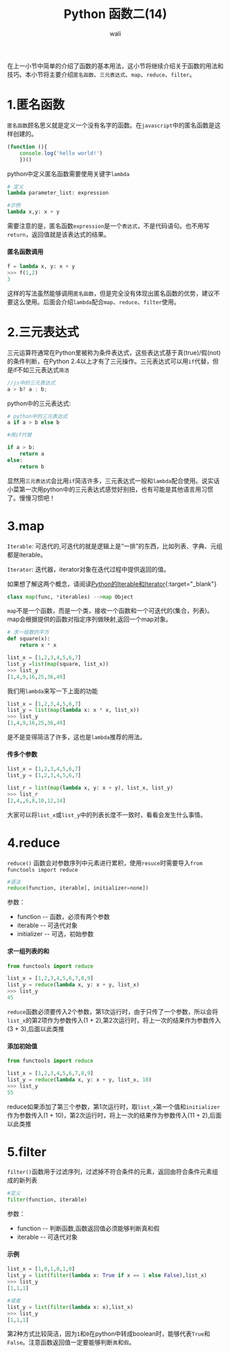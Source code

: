 ﻿---
layout: post
title: Python 函数二(14)  #标题
tagline: 介绍python中的匿名函数、高阶函数 
category: python      #分类
author: wali    #作者
tag: Python     #标签
ghurl:        #github url
ghurl_zip:   #github zip下载
comments: true

post_nav: ["1.匿名函数","2.三元表达式","3.map","4.reduce","5.filter"]
group_tag: python3.7 入门教程
---

在上一小节中简单的介绍了函数的基本用法，这小节将继续介绍关于函数的用法和技巧。本小节将主要介绍`匿名函数`、`三元表达式`、`map`、`reduce`、`filter`。

# 1.匿名函数

`匿名函数`顾名思义就是定义一个没有名字的函数。在`javascript`中的匿名函数是这样创建的。
```javascript
(function (){ 
    console.log('hello world!')
    })()
```
python中定义匿名函数需要使用关键字`lambda`

```python
# 定义
lambda parameter_list: expression

#示例
lambda x,y: x + y
```
需要注意的是，匿名函数`expression`是一个`表达式`，不是代码语句。也不用写`return`，返回值就是该表达式的结果。

#### 匿名函数调用

```python
f = lambda x, y: x + y
>>> f(1,2)
3
```
这样的写法虽然能够调用`匿名函数`，但是完全没有体现出匿名函数的优势，建议不要这么使用。后面会介绍`lambda`配合`map`、`reduce`、`filter`使用。

# 2.三元表达式

三元运算符通常在Python里被称为条件表达式，这些表达式基于真(true)/假(not)的条件判断，在Python 2.4以上才有了三元操作。三元表达式可以用`if`代替，但是if不如三元表达式`简洁`

```javascript
//js中的三元表达式
a > b? a : b;
```

python中的三元表达式:

```python
# python中的三元表达式
a if a > b else b

#用if代替

if a > b:
    return a
else:
    return b
```
显然用`三元表达式`会比用`if`简洁许多，三元表达式一般和`lambda`配合使用。说实话小菜第一次用python中的三元表达式感觉好别扭，也有可能是其他语言用习惯了。慢慢习惯吧！

# 3.map

`Iterable`: 可迭代的,可迭代的就是逻辑上是“一排”的东西，比如列表、字典、元组都是iterable。

`Iterator`: 迭代器，iterator对象在迭代过程中提供返回的值。

如果想了解这两个概念，请阅读[Python的Iterable和Iterator](https://python.freelycode.com/contribution/detail/117 "https://python.freelycode.com/contribution/detail/117"){:target="_blank"}

```python
class map(func, *iterables) -->map Object
```
`map`不是一个函数，而是一个类，接收一个函数和一个可迭代的(集合，列表)。map会根据提供的函数对指定序列做映射,返回一个map对象。

```python
# 求一组数的平方
def square(x):
    return x * x

list_x = [1,2,3,4,5,6,7]
list_y =list(map(square, list_x))
>>> list_y
[1,4,9,16,25,36,49]
```

我们用`lambda`来写一下上面的功能

```python
list_x = [1,2,3,4,5,6,7]
list_y = list(map(lambda x: x * x, list_x))
>>> list_y
[1,4,9,16,25,36,49]
```
是不是变得简洁了许多，这也是`lambda`推荐的用法。

#### 传多个参数

```python
list_x = [1,2,3,4,5,6,7]
list_y = [1,2,3,4,5,6,7]

list_r = list(map(lambda x, y: x + y), list_x, list_y)
>>> list_r
[2,4,,6,8,10,12,14]
```
大家可以将`list_x`或`list_y`中的列表长度不一致时，看看会发生什么事情。

# 4.reduce

`reduce()` 函数会对参数序列中元素进行累积，使用`resuce`时需要导入`from functools import reduce`

```python
#语法
reduce(function, iterable[, initializer=none])
```

参数：
- function -- 函数，必须有两个参数
- iterable -- 可迭代对象
- initializer -- 可选，初始参数


#### 求一组列表的和

```python
from functools import reduce

list_x = [1,2,3,4,5,6,7,8,9]
list_y = reduce(lambda x, y: x + y, list_x)
>>> list_y
45
```

`reduce`函数必须要传入2个参数，第1次运行时，由于只传了一个参数，所以会将`list_x`的第2项作为参数传入(1 + 2),第2次运行时，将上一次的结果作为参数传入(3 + 3),后面以此类推


#### 添加初始值
```python
from functools import reduce

list_x = [1,2,3,4,5,6,7,8,9]
list_y = reduce(lambda x, y: x + y, list_x, 10)
>>> list_y
55
```
reduce如果添加了第三个参数，第1次运行时，取`list_x`第一个值和`initializer`作为参数传入(1 + 10)，第2次运行时，将上一次的结果作为参数传入(11 + 2),后面以此类推

# 5.filter

`filter()`函数用于过滤序列，过滤掉不符合条件的元素，返回由符合条件元素组成的新列表

```python
#定义
filter(function, iterable)
```

参数：
- function -- 判断函数,函数返回值必须能够判断真和假
- iterable -- 可迭代对象

#### 示例

```python
list_x = [1,0,1,0,1,0]
list_y = list(filter(lambda x: True if x == 1 else False),list_x)
>>> list_y
[1,1,1]

#或者
list_y = list(filter(lambda x: x),list_x)
>>> list_y
[1,1,1]
```

第2种方式比较简洁，因为`1`和`0`在python中转成boolean时，能够代表`True`和`False`。注意函数返回值一定要能够判断`真`和`假`。




